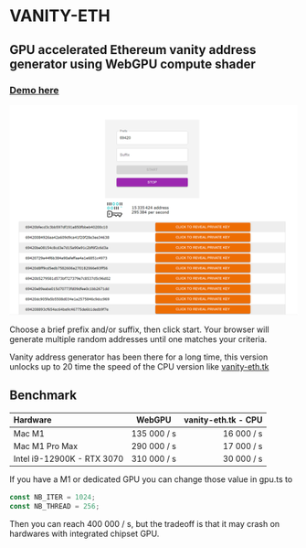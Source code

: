 # VANITY-ETH

## GPU accelerated Ethereum vanity address generator using WebGPU compute shader

### [Demo here](https://vanity-eth.modez.pro/)

![demo](public/demo.png "Demo")

Choose a brief prefix and/or suffix, then click start. Your browser will generate multiple random addresses until one matches your criteria.

Vanity address generator has been there for a long time, this version unlocks up to 20 time the speed of the  CPU version like [vanity-eth.tk](https://vanity-eth.tk)



## Benchmark

| Hardware              | WebGPU |  vanity-eth.tk - CPU |
| :---------------- | :------: | ----: |
| Mac M1        |   135 000 / s   | 16 000 / s |
| Mac M1 Pro Max        |   290 000 / s   | 17 000 / s |
| Intel i9-12900K - RTX 3070         |   310 000 / s   | 30 000 / s |



If you have a M1 or dedicated GPU you can change those value in gpu.ts to
```javascript
const NB_ITER = 1024;
const NB_THREAD = 256;
```

Then you can reach 400 000 / s, but the tradeoff is that it may crash on hardwares with integrated chipset GPU.
